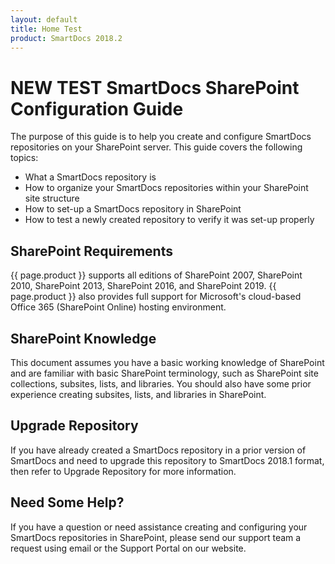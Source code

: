 ```yaml
---
layout: default
title: Home Test
product: SmartDocs 2018.2
---
```

# NEW TEST SmartDocs SharePoint Configuration Guide

The purpose of this guide is to help you create and configure SmartDocs repositories on your SharePoint server. This guide covers the following topics:

* What a SmartDocs repository is
* How to organize your SmartDocs repositories within your SharePoint site structure
* How to set-up a SmartDocs repository in SharePoint
* How to test a newly created repository to verify it was set-up properly

## SharePoint Requirements

{{ page.product }} supports all editions of SharePoint 2007, SharePoint 2010, SharePoint 2013, SharePoint 2016, and SharePoint 2019. {{ page.product }} also provides full support for Microsoft's cloud-based Office 365 (SharePoint Online) hosting environment.

## SharePoint Knowledge

This document assumes you have a basic working knowledge of SharePoint and are familiar with basic SharePoint terminology, such as SharePoint site collections, subsites, lists, and libraries. You should also have some prior experience creating subsites, lists, and libraries in SharePoint.

## Upgrade Repository

If you have already created a SmartDocs repository in a prior version of SmartDocs and need to upgrade this repository to SmartDocs 2018.1 format, then refer to Upgrade Repository for more information.

## Need Some Help?

If you have a question or need assistance creating and configuring your SmartDocs repositories in SharePoint, please send our support team a request using email or the Support Portal on our website.
